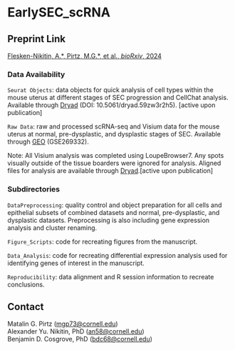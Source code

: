 # EarlySEC_scRNA


## Preprint Link
[Flesken-Nikitin, A.\*, Pirtz, M.G.\*, et al., *bioRxiv*, 2024](https://www.biorxiv.org/content/10.1101/2024.03.15.585274v1)


### Data Availability
`Seurat Objects`: data objects for quick analysis of cell types within the mouse uterus at different stages of SEC progression and CellChat analysis. Available through [Dryad](10.5061/dryad.59zw3r2h5) (DOI: 10.5061/dryad.59zw3r2h5). [active upon publication]  

`Raw Data`: raw and processed scRNA-seq and Visium data for the mouse uterus at normal, pre-dysplastic, and dysplastic stages of SEC. Available through [GEO](https://www.ncbi.nlm.nih.gov/geo/query/acc.cgi?acc=GSE269332) (GSE269332).

Note: All Visium analysis was completed using LoupeBrowser7. Any spots visually outside of the tissue boarders were ignored for analysis. Aligned files for analysis are available through [Dryad](10.5061/dryad.59zw3r2h5).[active upon publication]

### Subdirectories
`DataPreprocessing`: quality control and object preparation for all cells and epithelial subsets of combined datasets and normal, pre-dysplastic, and dysplastic datasets. Preprocessing is also including gene expression analysis and cluster renaming.

`Figure_Scripts`: code for recreating figures from the manuscript. 

`Data_Analysis`: code for recreating differential expression analysis used for identifying genes of interest in the manuscript.

`Reproducibility`: data alignment and R session information to recreate conclusions.  


## Contact
Matalin G. Pirtz ([mgp73@cornell.edu](mgp73@cornell.edu))  
Alexander Yu. Nikitin, PhD ([an58@cornell.edu](an58@cornell.edu))  
Benjamin D. Cosgrove, PhD ([bdc68@cornell.edu](bdc68@cornell.edu))  

